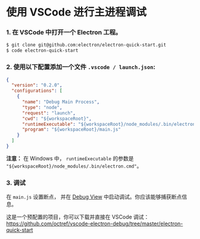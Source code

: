 # 使用 VSCode 进行主进程调试

### 1. 在 VSCode 中打开一个 Electron 工程。

```bash
$ git clone git@github.com:electron/electron-quick-start.git
$ code electron-quick-start
```

### 2. 使用以下配置添加一个文件 `.vscode / launch.json`:

```json
{
  "version": "0.2.0",
  "configurations": [
    {
      "name": "Debug Main Process",
      "type": "node",
      "request": "launch",
      "cwd": "${workspaceRoot}",
      "runtimeExecutable": "${workspaceRoot}/node_modules/.bin/electron",
      "program": "${workspaceRoot}/main.js"
    }
  ]
}
```

**注意：** 在 Windows 中， `runtimeExecutable` 的参数是 `"${workspaceRoot}/node_modules/.bin/electron.cmd"`。

### 3. 调试

在 `main.js` 设置断点， 并在 [Debug View](https://code.visualstudio.com/docs/editor/debugging) 中启动调试。你应该能够捕获断点信息。

这是一个预配置的项目，你可以下载并直接在 VSCode 调试： https://github.com/octref/vscode-electron-debug/tree/master/electron-quick-start